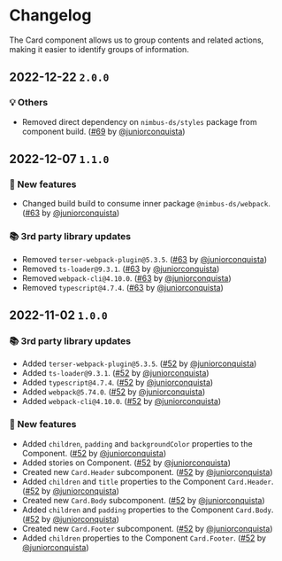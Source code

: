 # Changelog

The Card component allows us to group contents and related actions, making it easier to identify groups of information.

## 2022-12-22 `2.0.0`

### 💡 Others

- Removed direct dependency on `nimbus-ds/styles` package from component build. ([#69](https://github.com/TiendaNube/nimbus-design-system/pull/69) by [@juniorconquista](https://github.com/juniorconquista))

## 2022-12-07 `1.1.0`

### 🎉 New features

- Changed build build to consume inner package `@nimbus-ds/webpack`. ([#63](https://github.com/TiendaNube/nimbus-design-system/pull/63) by [@juniorconquista](https://github.com/juniorconquista))

### 📚 3rd party library updates

- Removed `terser-webpack-plugin@5.3.5`. ([#63](https://github.com/TiendaNube/nimbus-design-system/pull/63) by [@juniorconquista](https://github.com/juniorconquista))
- Removed `ts-loader@9.3.1`. ([#63](https://github.com/TiendaNube/nimbus-design-system/pull/63) by [@juniorconquista](https://github.com/juniorconquista))
- Removed `webpack-cli@4.10.0`. ([#63](https://github.com/TiendaNube/nimbus-design-system/pull/63) by [@juniorconquista](https://github.com/juniorconquista))
- Removed `typescript@4.7.4`. ([#63](https://github.com/TiendaNube/nimbus-design-system/pull/63) by [@juniorconquista](https://github.com/juniorconquista))

## 2022-11-02 `1.0.0`

### 📚 3rd party library updates

- Added `terser-webpack-plugin@5.3.5`. ([#52](https://github.com/TiendaNube/nimbus-design-system/pull/52) by [@juniorconquista](https://github.com/juniorconquista))
- Added `ts-loader@9.3.1`. ([#52](https://github.com/TiendaNube/nimbus-design-system/pull/52) by [@juniorconquista](https://github.com/juniorconquista))
- Added `typescript@4.7.4`. ([#52](https://github.com/TiendaNube/nimbus-design-system/pull/52) by [@juniorconquista](https://github.com/juniorconquista))
- Added `webpack@5.74.0`. ([#52](https://github.com/TiendaNube/nimbus-design-system/pull/52) by [@juniorconquista](https://github.com/juniorconquista))
- Added `webpack-cli@4.10.0`. ([#52](https://github.com/TiendaNube/nimbus-design-system/pull/52) by [@juniorconquista](https://github.com/juniorconquista))

### 🎉 New features

- Added `children`, `padding` and `backgroundColor` properties to the Component. ([#52](https://github.com/TiendaNube/nimbus-design-system/pull/52) by [@juniorconquista](https://github.com/juniorconquista))
- Added stories on Component. ([#52](https://github.com/TiendaNube/nimbus-design-system/pull/52) by [@juniorconquista](https://github.com/juniorconquista))
- Created new `Card.Header` subcomponent. ([#52](https://github.com/TiendaNube/nimbus-design-system/pull/52) by [@juniorconquista](https://github.com/juniorconquista))
- Added `children` and `title` properties to the Component `Card.Header`. ([#52](https://github.com/TiendaNube/nimbus-design-system/pull/52) by [@juniorconquista](https://github.com/juniorconquista))
- Created new `Card.Body` subcomponent. ([#52](https://github.com/TiendaNube/nimbus-design-system/pull/52) by [@juniorconquista](https://github.com/juniorconquista))
- Added `children` and `padding` properties to the Component `Card.Body`. ([#52](https://github.com/TiendaNube/nimbus-design-system/pull/52) by [@juniorconquista](https://github.com/juniorconquista))
- Created new `Card.Footer` subcomponent. ([#52](https://github.com/TiendaNube/nimbus-design-system/pull/52) by [@juniorconquista](https://github.com/juniorconquista))
- Added `children` properties to the Component `Card.Footer`. ([#52](https://github.com/TiendaNube/nimbus-design-system/pull/52) by [@juniorconquista](https://github.com/juniorconquista))
